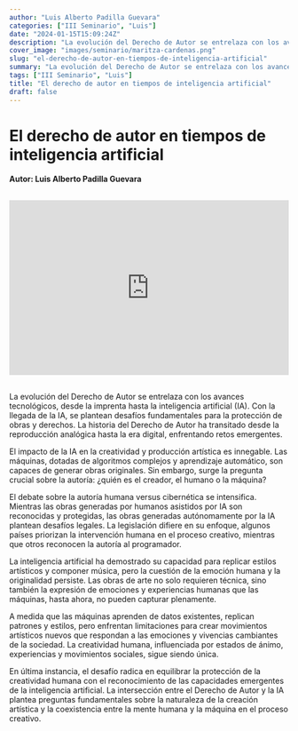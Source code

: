 ```yaml
---
author: "Luis Alberto Padilla Guevara"
categories: ["III Seminario", "Luis"]
date: "2024-01-15T15:09:24Z"
description: "La evolución del Derecho de Autor se entrelaza con los avances tecnológicos, desde la imprenta hasta la inteligencia artificial (IA). Con la llegada de la IA, se plantean desafíos fundamentales para la protección de obras y derechos. La historia del Derecho de Autor ha transitado desde la reproducción analógica hasta la era digital, enfrentando retos emergentes."
cover_image: "images/seminario/maritza-cardenas.png"
slug: "el-derecho-de-autor-en-tiempos-de-inteligencia-artificial"
summary: "La evolución del Derecho de Autor se entrelaza con los avances tecnológicos, desde la imprenta hasta la inteligencia artificial (IA). Con la llegada de la IA, se plantean desafíos fundamentales para la protección de obras y derechos..."
tags: ["III Seminario", "Luis"]
title: "El derecho de autor en tiempos de inteligencia artificial"
draft: false
---
```


# El derecho de autor en tiempos de inteligencia artificial

<div style="display: flex; justify-content: flex-start; font-weight: bold; margin-bottom: 30px;"> 
Autor: Luis Alberto Padilla Guevara
</div>

<div style="display: flex; justify-content: center; margin-bottom: 30px;">
<iframe width="560" height="315" src="https://www.youtube.com/embed/YpiTkh1Yzdc?si=Dx_toBgRmfzh429G" title="YouTube video player" frameborder="0" allow="accelerometer; autoplay; clipboard-write; encrypted-media; gyroscope; picture-in-picture; web-share" allowfullscreen></iframe>
</div>

La evolución del Derecho de Autor se entrelaza con los avances tecnológicos, desde la imprenta hasta la inteligencia artificial (IA). Con la llegada de la IA, se plantean desafíos fundamentales para la protección de obras y derechos. La historia del Derecho de Autor ha transitado desde la reproducción analógica hasta la era digital, enfrentando retos emergentes.

El impacto de la IA en la creatividad y producción artística es innegable. Las máquinas, dotadas de algoritmos complejos y aprendizaje automático, son capaces de generar obras originales. Sin embargo, surge la pregunta crucial sobre la autoría: ¿quién es el creador, el humano o la máquina?

El debate sobre la autoría humana versus cibernética se intensifica. Mientras las obras generadas por humanos asistidos por IA son reconocidas y protegidas, las obras generadas autónomamente por la IA plantean desafíos legales. La legislación difiere en su enfoque, algunos países priorizan la intervención humana en el proceso creativo, mientras que otros reconocen la autoría al programador.

La inteligencia artificial ha demostrado su capacidad para replicar estilos artísticos y componer música, pero la cuestión de la emoción humana y la originalidad persiste. Las obras de arte no solo requieren técnica, sino también la expresión de emociones y experiencias humanas que las máquinas, hasta ahora, no pueden capturar plenamente.

A medida que las máquinas aprenden de datos existentes, replican patrones y estilos, pero enfrentan limitaciones para crear movimientos artísticos nuevos que respondan a las emociones y vivencias cambiantes de la sociedad. La creatividad humana, influenciada por estados de ánimo, experiencias y movimientos sociales, sigue siendo única.

En última instancia, el desafío radica en equilibrar la protección de la creatividad humana con el reconocimiento de las capacidades emergentes de la inteligencia artificial. La intersección entre el Derecho de Autor y la IA plantea preguntas fundamentales sobre la naturaleza de la creación artística y la coexistencia entre la mente humana y la máquina en el proceso creativo.